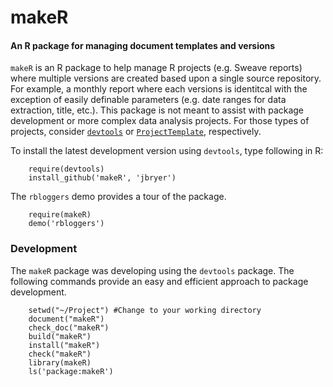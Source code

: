 # makeR 
#### An R package for managing document templates and versions

`makeR` is an R package to help manage R projects (e.g. Sweave reports) where multiple versions are created based upon a single source repository. For example, a monthly report where each versions is identitcal with the exception of easily definable parameters (e.g. date ranges for data extraction, title, etc.). This package is not meant to assist with package development or more complex data analysis projects. For those types of projects, consider [`devtools`](http://github.com/hadley/devtools) or [`ProjectTemplate`](http://projecttemplate.net), respectively.

To install the latest development version using `devtools`, type following in R:

		require(devtools)
		install_github('makeR', 'jbryer')

The `rbloggers` demo provides a tour of the package.

		require(makeR)
		demo('rbloggers')


### Development
The `makeR` package was developing using the `devtools` package. The following commands provide an easy and efficient approach to package development.

		setwd("~/Project") #Change to your working directory
		document("makeR")
		check_doc("makeR")
		build("makeR")
		install("makeR")
		check("makeR")
		library(makeR)
		ls('package:makeR')
